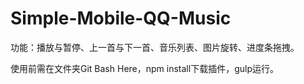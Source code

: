 # Simple-Mobile-QQ-Music

功能：播放与暂停、上一首与下一首、音乐列表、图片旋转、进度条拖拽。

使用前需在文件夹Git Bash Here，npm install下载插件，gulp运行。
